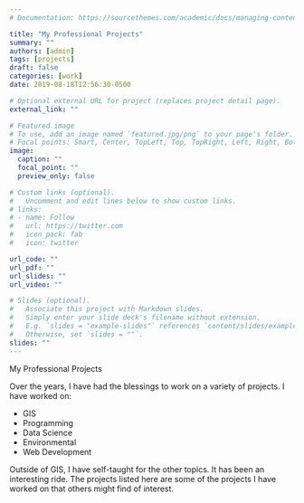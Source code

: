 ```yaml
---
# Documentation: https://sourcethemes.com/academic/docs/managing-content/

title: "My Professional Projects"
summary: ""
authors: [admin]
tags: [projects]
draft: false
categories: [work]
date: 2019-08-18T12:56:30-0500

# Optional external URL for project (replaces project detail page).
external_link: ""

# Featured image
# To use, add an image named `featured.jpg/png` to your page's folder.
# Focal points: Smart, Center, TopLeft, Top, TopRight, Left, Right, BottomLeft, Bottom, BottomRight.
image:
  caption: ""
  focal_point: ""
  preview_only: false

# Custom links (optional).
#   Uncomment and edit lines below to show custom links.
# links:
# - name: Follow
#   url: https://twitter.com
#   icon_pack: fab
#   icon: twitter

url_code: ""
url_pdf: ""
url_slides: ""
url_video: ""

# Slides (optional).
#   Associate this project with Markdown slides.
#   Simply enter your slide deck's filename without extension.
#   E.g. `slides = "example-slides"` references `content/slides/example-slides.md`.
#   Otherwise, set `slides = ""`.
slides: ""
---
```


My Professional Projects

Over the years, I have had the blessings to work on a variety of projects. I have worked on:

- GIS
- Programming
- Data Science
- Environmental
- Web Development

Outside of GIS, I have self-taught for the other topics. It has been an interesting ride. The projects listed here are some of the projects I have worked on that others might find of interest. 



